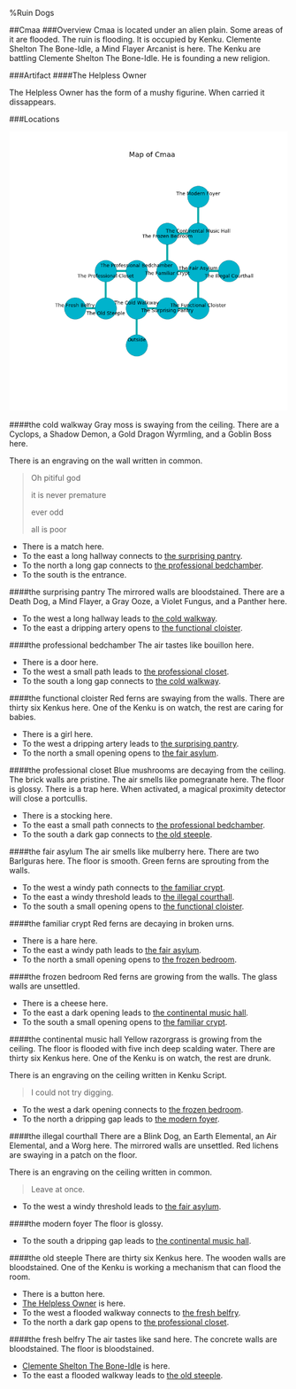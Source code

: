 %Ruin Dogs

##Cmaa
###Overview
Cmaa is located under an alien plain. Some areas of it are flooded. The ruin is flooding. It is occupied by Kenku. <a name="Clemente-Shelton-The-Bone-Idle"></a>Clemente Shelton The Bone-Idle, a Mind Flayer Arcanist is here. The Kenku are battling Clemente Shelton The Bone-Idle. He  is founding a new religion. 



###Artifact
####<a name="The-Helpless-Owner"></a>The Helpless Owner


The Helpless Owner has the form of a mushy figurine. When carried it dissappears. 





###Locations


![](../v2/images/Cmaa.png)

####<a name="the-cold-walkway"></a>the cold walkway
Gray moss is swaying from the ceiling. There are a Cyclops, a Shadow Demon, a Gold Dragon Wyrmling, and a Goblin Boss here. 

There is an engraving on the wall written in common. 

> Oh pitiful god
>
> it is never premature
>
> ever odd
>
> all is poor
>


* There is a match here.
* To the east a long hallway connects to [the surprising pantry](#the-surprising-pantry).
* To the north a long gap connects to [the professional bedchamber](#the-professional-bedchamber).
* To the south is the entrance.


####<a name="the-surprising-pantry"></a>the surprising pantry
The mirrored walls are bloodstained. There are a Death Dog, a Mind Flayer, a Gray Ooze, a Violet Fungus, and a Panther here. 



* To the west a long hallway leads to [the cold walkway](#the-cold-walkway).
* To the east a dripping artery opens to [the functional cloister](#the-functional-cloister).


####<a name="the-professional-bedchamber"></a>the professional bedchamber
The air tastes like bouillon here. 



* There is a door here.
* To the west a small path leads to [the professional closet](#the-professional-closet).
* To the south a long gap connects to [the cold walkway](#the-cold-walkway).


####<a name="the-functional-cloister"></a>the functional cloister
Red ferns are swaying from the walls. There are thirty six Kenkus here. One of the Kenku is on watch, the rest are caring for babies. 



* There is a girl here.
* To the west a dripping artery leads to [the surprising pantry](#the-surprising-pantry).
* To the north a small opening opens to [the fair asylum](#the-fair-asylum).


####<a name="the-professional-closet"></a>the professional closet
Blue mushrooms are decaying from the ceiling. The brick walls are pristine. The air smells like pomegranate here. The floor is glossy. There is a trap here. When activated, a magical proximity detector will close a portcullis. 



* There is a stocking here.
* To the east a small path connects to [the professional bedchamber](#the-professional-bedchamber).
* To the south a dark gap connects to [the old steeple](#the-old-steeple).


####<a name="the-fair-asylum"></a>the fair asylum
The air smells like mulberry here. There are two Barlguras here. The floor is smooth. Green ferns are sprouting from the walls. 



* To the west a windy path connects to [the familiar crypt](#the-familiar-crypt).
* To the east a windy threshold leads to [the illegal courthall](#the-illegal-courthall).
* To the south a small opening opens to [the functional cloister](#the-functional-cloister).


####<a name="the-familiar-crypt"></a>the familiar crypt
Red ferns are decaying in broken urns. 



* There is a hare here.
* To the east a windy path leads to [the fair asylum](#the-fair-asylum).
* To the north a small opening opens to [the frozen bedroom](#the-frozen-bedroom).


####<a name="the-frozen-bedroom"></a>the frozen bedroom
Red ferns are growing from the walls. The glass walls are unsettled. 



* There is a cheese here.
* To the east a dark opening leads to [the continental music hall](#the-continental-music-hall).
* To the south a small opening opens to [the familiar crypt](#the-familiar-crypt).


####<a name="the-continental-music-hall"></a>the continental music hall
Yellow razorgrass is growing from the ceiling. The floor is flooded with five inch deep scalding water. There are thirty six Kenkus here. One of the Kenku is on watch, the rest are drunk. 

There is an engraving on the ceiling written in Kenku Script. 

> I could not try digging.
>


* To the west a dark opening connects to [the frozen bedroom](#the-frozen-bedroom).
* To the north a dripping gap leads to [the modern foyer](#the-modern-foyer).


####<a name="the-illegal-courthall"></a>the illegal courthall
There are a Blink Dog, an Earth Elemental, an Air Elemental, and a Worg here. The mirrored walls are unsettled. Red lichens are swaying in a patch on the floor. 

There is an engraving on the ceiling written in common. 

> Leave at once.
>


* To the west a windy threshold leads to [the fair asylum](#the-fair-asylum).


####<a name="the-modern-foyer"></a>the modern foyer
The floor is glossy. 



* To the south a dripping gap leads to [the continental music hall](#the-continental-music-hall).


####<a name="the-old-steeple"></a>the old steeple
There are thirty six Kenkus here. The wooden walls are bloodstained. One of the Kenku is working a mechanism that can flood the room. 



* There is a button here.
* [The Helpless Owner](#The-Helpless-Owner) is here.
* To the west a flooded walkway connects to [the fresh belfry](#the-fresh-belfry).
* To the north a dark gap opens to [the professional closet](#the-professional-closet).


####<a name="the-fresh-belfry"></a>the fresh belfry
The air tastes like sand here. The concrete walls are bloodstained. The floor is bloodstained. 



* [Clemente Shelton The Bone-Idle](#Clemente-Shelton-The-Bone-Idle) is here.
* To the east a flooded walkway leads to [the old steeple](#the-old-steeple).


